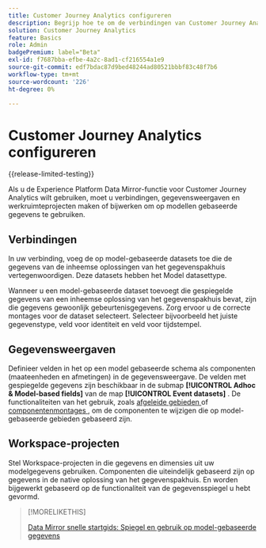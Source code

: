 ```yaml
---
title: Customer Journey Analytics configureren
description: Begrijp hoe te om de verbindingen van Customer Journey Analytics, gegevensmeningen, en projecten voor Experience Platform Data Mirror voor Customer Journey Analytics te vormen
solution: Customer Journey Analytics
feature: Basics
role: Admin
badgePremium: label="Beta"
exl-id: f7687bba-efbe-4a2c-8ad1-cf216554a1e9
source-git-commit: edf7bdac87d9bed48244ad80521bbbf83c48f7b6
workflow-type: tm+mt
source-wordcount: '226'
ht-degree: 0%

---
```


# Customer Journey Analytics configureren

{{release-limited-testing}}

Als u de Experience Platform Data Mirror-functie voor Customer Journey Analytics wilt gebruiken, moet u verbindingen, gegevensweergaven en werkruimteprojecten maken of bijwerken om op modellen gebaseerde gegevens te gebruiken.

## Verbindingen

In uw verbinding, voeg de op model-gebaseerde datasets toe die de gegevens van de inheemse oplossingen van het gegevenspakhuis vertegenwoordigen. Deze datasets hebben het Model datasettype.

Wanneer u een model-gebaseerde dataset toevoegt die gespiegelde gegevens van een inheemse oplossing van het gegevenspakhuis bevat, zijn die gegevens gewoonlijk gebeurtenisgegevens. Zorg ervoor u de correcte montages voor de dataset selecteert. Selecteer bijvoorbeeld het juiste gegevenstype, veld voor identiteit en veld voor tijdstempel.


## Gegevensweergaven

Definieer velden in het op een model gebaseerde schema als componenten (maateenheden en afmetingen) in de gegevensweergave. De velden met gespiegelde gegevens zijn beschikbaar in de submap **[!UICONTROL Adhoc & Model-based fields]** van de map **[!UICONTROL Event datasets]** . De functionaliteiten van het gebruik, zoals [ afgeleide gebieden ](/help/data-views/derived-fields/derived-fields.md) of [ componentenmontages ](/help/data-views/component-settings/overview.md), om de componenten te wijzigen die op model-gebaseerde gebieden gebaseerd zijn.


## Workspace-projecten

Stel Workspace-projecten in die gegevens en dimensies uit uw modelgegevens gebruiken. Componenten die uiteindelijk gebaseerd zijn op gegevens in de native oplossing van het gegevenspakhuis. En worden bijgewerkt gebaseerd op de functionaliteit van de gegevensspiegel u hebt gevormd.

>[!MORELIKETHIS]
>
>[ Data Mirror snelle startgids: Spiegel en gebruik op model-gebaseerde gegevens ](model-based.md)
>
